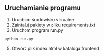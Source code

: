 ## Uruchamianie programu
1. Uruchom środowisko virtualne
2. Zaintaluj pakiety w pliku requirements.txt
3. Uruchom program run.py
```bash
python run.py
```
5. Otwórz plik index.html w katalogu frontend
